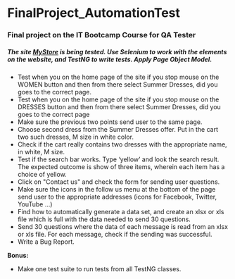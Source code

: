 <html>
<h1> FinalProject_AutomationTest</h1>
<h3>Final project on the IT Bootcamp Course for QA Tester</h3>
<body>
<h5>The site <a href="http://automationpractice.com/index.php">MyStore</a>  is being tested.
Use Selenium to work with the elements on the website, and TestNG to write tests. Apply Page Object Model.</h5>
<ul>
<li>Test when you on the home page of the site if you stop mouse on the WOMEN button and then from there select Summer Dresses,
 did you goes to the correct page. </li>
 <li>Test when you on the home page of the site if you stop mouse on the DRESSES button and then from there select Summer Dresses,
did you goes to the correct page</li>
<li>Make sure the previous two points send user to the same page.</li>
<li>Choose second dress from the Summer Dresses offer. Put in the cart two such dresses, M size in white color.</li>
<li>Check if the cart really contains two dresses with the appropriate name, in white, M size.</li>
<li>Test if the search bar works. Type ‘yellow’ and look the search result.
 The expected outcome is show of three items, wherein each item has a choice of yellow.</li>
 <li>Click on "Contact us" and check the form for sending user questions.</li>
<li>Make sure the icons in the follow us menu at the bottom of the page send user to the appropriate addresses
 (icons for Facebook, Twitter, YouTube ...)</li>
 <li>Find how to automatically generate a data set,
 and create an xlsx or xls file which is full with the data needed to send 30 questions.</li>
 <li>Send 30 questions where the data of each message is read from an xlsx or xls file.
 For each message, check if the sending was successful.</li>
 <li>Write a Bug Report.</li>
 </ul>
<p><b>Bonus:</b></p>
<ul>
<li>Make one test suite to run tests from all TestNG classes.</li>
</ul>
</body>
</html>
